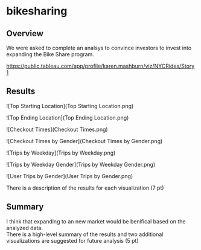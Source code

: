 # bikesharing



## Overview

We were asked to complete an analsys to convince investors to invest into expanding the Bike Share program.

https://public.tableau.com/app/profile/karen.mashburn/viz/NYCRides/Story1

## Results

![Top Starting Location](Top Starting Location.png)


![Top Ending Location](Top Ending Location.png)


![Checkout Times](Checkout Times.png)


![Checkout Times by Gender](Checkout Times by Gender.png)


![Trips by Weekday](Trips by Weekday.png)


![Trips by Weekday Gender](Trips by Weekday Gender.png)


![User Trips by Gender](User Trips by Gender.png)


There is a description of the results for each visualization (7 pt)


## Summary

I think that expanding to an new market would be benifical based on the analyzed data.  
There is a high-level summary of the results and two additional visualizations are suggested for future analysis (5 pt)
